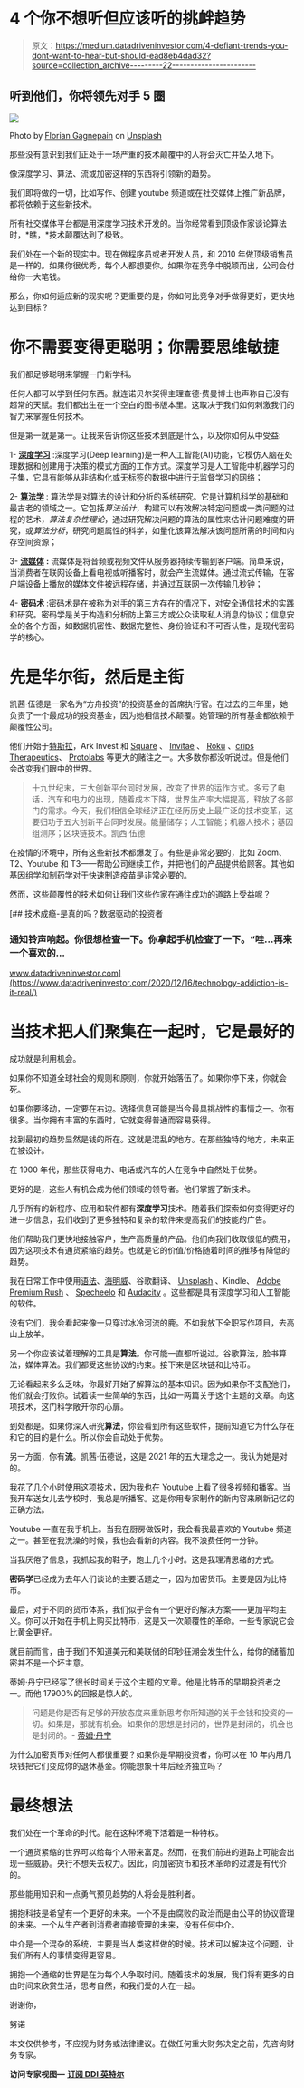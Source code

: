 # 4 个你不想听但应该听的挑衅趋势

> 原文：<https://medium.datadriveninvestor.com/4-defiant-trends-you-dont-want-to-hear-but-should-ead8eb4dad32?source=collection_archive---------22----------------------->

## 听到他们，你将领先对手 5 圈

![](img/068a50e440dca87ff74fc9e83fc1b2e4.png)

Photo by [Florian Gagnepain](https://unsplash.com/@florian_gagnepain?utm_source=medium&utm_medium=referral) on [Unsplash](https://unsplash.com?utm_source=medium&utm_medium=referral)

那些没有意识到我们正处于一场严重的技术颠覆中的人将会灭亡并坠入地下。

像深度学习、算法、流或加密这样的东西将引领新的趋势。

我们即将做的一切，比如写作、创建 youtube 频道或在社交媒体上推广新品牌，都将依赖于这些新技术。

所有社交媒体平台都是用深度学习技术开发的。当你经常看到顶级作家谈论算法时，*瞧，*技术颠覆达到了极致。

我们处在一个新的现实中。现在做程序员或者开发人员，和 2010 年做顶级销售员是一样的。如果你很优秀，每个人都想要你。如果你在竞争中脱颖而出，公司会付给你一大笔钱。

那么，你如何适应新的现实呢？更重要的是，你如何比竞争对手做得更好，更快地达到目标？

# 你不需要变得更聪明；你需要思维敏捷

我们都足够聪明来掌握一门新学科。

任何人都可以学到任何东西。就连诺贝尔奖得主理查德·费曼博士也声称自己没有超常的天赋。我们都出生在一个空白的图书版本里。这取决于我们如何刺激我们的智力来掌握任何技术。

但是第一就是第一。让我来告诉你这些技术到底是什么，以及你如何从中受益:

1- [**深度学习**](http://bit.ly/3nU5RXm) :深度学习(Deep learning)是一种人工智能(AI)功能，它模仿人脑在处理数据和创建用于决策的模式方面的工作方式。深度学习是人工智能中机器学习的子集，它具有能够从非结构化或无标签的数据中进行无监督学习的网络；

2- [**算法学**](http://bit.ly/3hsdJwI) : 算法学是对算法的设计和分析的系统研究。它是计算机科学的基础和最古老的领域之一。它包括*算法设计*，构建可以有效解决特定问题或一类问题的过程的艺术，*算法复杂性理论*，通过研究解决问题的算法的属性来估计问题难度的研究，或*算法分析*，研究问题属性的科学，如量化该算法解决该问题所需的时间和内存空间资源；

3- [**流媒体**](https://bit.ly/3nWeVLj) **:** 流媒体是将音频或视频文件从服务器持续传输到客户端。简单来说，当消费者在联网设备上看电视或听播客时，就会产生流媒体。通过流式传输，在客户端设备上播放的媒体文件被远程存储，并通过互联网一次传输几秒钟；

4- [**密码术**](http://bit.ly/2L3H053) :密码术是在被称为对手的第三方存在的情况下，对安全通信技术的实践和研究。密码学是关于构造和分析防止第三方或公众读取私人消息的协议；信息安全的各个方面，如数据机密性、数据完整性、身份验证和不可否认性，是现代密码学的核心。

# 先是华尔街，然后是主街

凯茜·伍德是一家名为“方舟投资”的投资基金的首席执行官。在过去的三年里，她负责了一个最成功的投资基金，因为她相信技术颠覆。她管理的所有基金都依赖于颠覆性公司。

他们开始于[特斯拉](http://bit.ly/3gvAi1t)，Ark Invest 和 [Square](http://squ.re/356OiLM) 、 [Invitae](http://bit.ly/37VonJs) 、 [Roku](http://bit.ly/2WXWWsd) 、[crips Therapeutics](http://bit.ly/3rHnzzw)、 [Protolabs](http://bit.ly/3hF6amR) 等更大的赌注之一。大多数你都没听说过。但是他们会改变我们眼中的世界。

> 十九世纪末，三大创新平台同时发展，改变了世界的运作方式。多亏了电话、汽车和电力的出现，随着成本下降，世界生产率大幅提高，释放了各部门的需求。今天，我们相信全球经济正在经历历史上最广泛的技术变革，这要归功于五大创新平台同时发展。能量储存；人工智能；机器人技术；基因组测序；区块链技术。凯西·伍德

在疫情的环境中，所有这些新技术都爆发了。有些是非常必要的，比如 Zoom、T2、Youtube 和 T3——帮助公司继续工作，并把他们的产品提供给顾客。其他如基因组学和制药学对于快速制造疫苗是非常必要的。

然而，这些颠覆性的技术如何让我们这些作家在通往成功的道路上受益呢？

[](https://www.datadriveninvestor.com/2020/12/16/technology-addiction-is-it-real/) [## 技术成瘾-是真的吗？数据驱动的投资者

### 通知铃声响起。你很想检查一下。你拿起手机检查了一下。“哇...再来一个喜欢的…

www.datadriveninvestor.com](https://www.datadriveninvestor.com/2020/12/16/technology-addiction-is-it-real/) 

# 当技术把人们聚集在一起时，它是最好的

成功就是利用机会。

如果你不知道全球社会的规则和原则，你就开始落伍了。如果你停下来，你就会死。

如果你要移动，一定要在右边。选择信息可能是当今最具挑战性的事情之一。你有很多。当你拥有丰富的东西时，它就变得普通而容易获得。

找到最初的趋势显然是钱的所在。这就是混乱的地方。在那些独特的地方，未来正在被设计。

在 1900 年代，那些获得电力、电话或汽车的人在竞争中自然处于优势。

更好的是，这些人有机会成为他们领域的领导者。他们掌握了新技术。

几乎所有的新程序、应用和软件都有**深度学习**技术。随着我们探索如何变得更好的进一步信息，我们收到了更多独特和复杂的软件来提高我们的技能的广告。

他们帮助我们更快地接触客户，生产高质量的产品。他们向我们收取很低的费用，因为这项技术有通货紧缩的趋势。也就是它的价值/价格随着时间的推移有降低的趋势。

我在日常工作中使用[语法](http://bit.ly/38JPXIM)、[海明威](http://bit.ly/38JPXIM)、谷歌翻译、 [Unsplash](http://bit.ly/3hxdn8b) 、Kindle、 [Adobe Premium Rush](https://adobe.ly/3o3FjTy) 、 [Specheelo](http://bit.ly/2KDMyn2) 和 [Audacity](http://bit.ly/37VB9rj) 。这些都是具有深度学习和人工智能的软件。

没有它们，我会看起来像一只穿过冰冷河流的鹿。不如我放下全职写作项目，去高山上放羊。

另一个你应该试着理解的工具是**算法**。你可能一直都听说过。谷歌算法，脸书算法，媒体算法。我们都受这些协议的约束。接下来是区块链和比特币。

无论看起来多么乏味，你最好开始了解算法的基本知识。因为如果你不支配他们，他们就会打败你。试着读一些简单的东西，比如一两篇关于这个主题的文章。向这项技术，这门科学敞开你的心扉。

到处都是。如果你深入研究**算法**，你会看到所有这些软件，提前知道它为什么存在和它的目的是什么。所以你会自动处于优势。

另一方面，你有**流**。凯茜·伍德说，这是 2021 年的五大理念之一。我认为她是对的。

我花了几个小时使用这项技术，因为我也在 Youtube 上看了很多视频和播客。当我开车送女儿去学校时，我总是听播客。这是你用专家制作的新内容来刷新记忆的正确方法。

Youtube 一直在我手机上。当我在厨房做饭时，我会看我最喜欢的 Youtube 频道之一。甚至在我洗澡的时候，我也会看新的内容。我不浪费任何一分钟。

当我厌倦了信息，我抓起我的鞋子，跑上几个小时。这是我理清思绪的方式。

**密码学**已经成为去年人们谈论的主要话题之一，因为加密货币。主要是因为比特币。

最后，对于不同的货币体系，我们似乎会有一个更好的解决方案——更加平均主义。你可以开始在手机上购买比特币，这是又一次颠覆性的革命。一些专家说它会比黄金更好。

就目前而言，由于我们不知道美元和美联储的印钞狂潮会发生什么，给你的储蓄加密并不是一个坏主意。

蒂姆·丹宁已经写了很长时间关于这个主题的文章。他是比特币的早期投资者之一。而他 17900%的回报是惊人的。

> 问题是你是否有足够的开放态度来重新思考你所知道的关于金钱和投资的一切。如果是，那就有机会。如果你的思想是封闭的，世界是封闭的，机会也是封闭的。- [蒂姆·丹宁](https://medium.com/u/b6d641be1066)

为什么加密货币对任何人都很重要？如果你是早期投资者，你可以在 10 年内用几块钱把它们变成你的退休基金。你能想象十年后经济独立吗？

# 最终想法

我们处在一个革命的时代。能在这种环境下活着是一种特权。

一个通货紧缩的世界可以给每个人带来富足。然而，在我们前进的道路上可能会出现一些威胁。央行不想失去权力。因此，向加密货币和技术革命的过渡是有代价的。

那些能用知识和一点勇气预见趋势的人将会是胜利者。

拥抱科技是希望有一个更好的未来。一个不是由腐败的政治而是由公平的协议管理的未来。一个从生产者到消费者直接管理的未来，没有任何中介。

中介是一个混杂的系统，主要是当人类这样做的时候。技术可以解决这个问题，让我们所有人的事情变得更容易。

拥抱一个通缩的世界是在为每个人争取时间。随着技术的发展，我们将有更多的自由时间来欣赏生活，思考自然，和我们爱的人在一起。

谢谢你，

努诺

本文仅供参考，不应视为财务或法律建议。在做任何重大财务决定之前，先咨询财务专家。

**访问专家视图—** [**订阅 DDI 英特尔**](https://datadriveninvestor.com/ddi-intel)